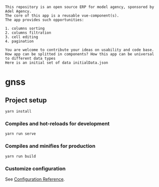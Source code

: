 ```
This repository is an open source ERP for model agency, sponsored by Adel Agency.
The core of this app is a reusable vue-component(s).
The app provides such opportunities:

1. columns sorting
2. columns filtration
3. cell editing
4. pagination

You are welcome to contribute your ideas on usability and code base. How app can be splitted in components? How this app can be universal to different data types
Here is an initial set of data initialData.json
```

# gnss

## Project setup

```
yarn install
```

### Compiles and hot-reloads for development

```
yarn run serve
```

### Compiles and minifies for production

```
yarn run build
```

### Customize configuration
See [Configuration Reference](https://cli.vuejs.org/config/).
